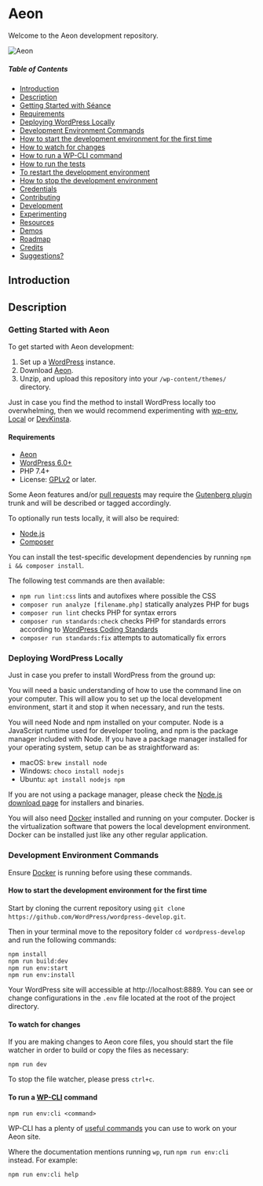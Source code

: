 # Aeon

Welcome to the Aeon development repository.

![Aeon](https://repository-images.githubusercontent.com/537639296/331524d2-317c-4f3c-ad1d-71525b7f9050)


##### Table of Contents

- [Introduction](#introduction)
- [Description](#description)
- [Getting Started with Séance](#getting-started-with-seance)
- [Requirements](#requirements)
- [Deploying WordPress Locally](#deploying-wordpress-locally)
- [Development Environment Commands](#development-environment-commands)
- [How to start the development environment for the first time](#how-to-start-the-development-environment-for-the-first-time)
- [How to watch for changes](#how-to-watch-for-changes)
- [How to run a WP-CLI command](#how-to-run-a-wp-cli-command)
- [How to run the tests](#how-to-run-the-tests)
- [To restart the development environment](#how-to-restart-the-development-environment)
- [How to stop the development environment](#how-to-stop-the-development-environment)
- [Credentials](#credentials)
- [Contributing](#contributing)
- [Development](#development)
- [Experimenting](#experimenting)
- [Resources](#resources)
- [Demos](#demos)
- [Roadmap](#roadmap)
- [Credits](#credits)
- [Suggestions?](#suggestions)

## Introduction
## Description


### Getting Started with Aeon

To get started with Aeon development:

1. Set up a [WordPress](#deploying-wordpress-locally) instance.
2. Download [Aeon]().
3. Unzip, and upload this repository into your `/wp-content/themes/` directory.

Just in case you find the method to install WordPress locally too overwhelming, then we would recommend experimenting with [wp-env](https://developer.wordpress.org/block-editor/getting-started/devenv/), [Local](https://localwp.com/) or [DevKinsta](https://kinsta.com/devkinsta/).


#### Requirements

- [Aeon](https://github.com/alexdeborba/seance)
- [WordPress 6.0+](https://wordpress.org/download/)
- PHP 7.4+
- License: [GPLv2](https://www.gnu.org/licenses/gpl-2.0.html) or later.

Some Aeon features and/or [pull requests](https://github.com/atmostfear-entertainment/aeon/pulls) may require the [Gutenberg plugin](https://wordpress.org/plugins/gutenberg/) trunk and will be described or tagged accordingly.

To optionally run tests locally, it will also be required:

- [Node.js](https://nodejs.org/en/)
- [Composer](https://getcomposer.org/)

You can install the test-specific development dependencies by running `npm i && composer install`.

The following test commands are then available:

- `npm run lint:css` lints and autofixes where possible the CSS
- `composer run analyze [filename.php]` statically analyzes PHP for bugs
- `composer run lint` checks PHP for syntax errors
- `composer run standards:check` checks PHP for standards errors according to [WordPress Coding Standards](https://developer.wordpress.org/coding-standards/)
- `composer run standards:fix` attempts to automatically fix errors


### Deploying WordPress Locally

Just in case you prefer to install WordPress from the ground up:

You will need a basic understanding of how to use the command line on your computer. This will allow you to set up the local development environment, start it and stop it when necessary, and run the tests.

You will need Node and npm installed on your computer. Node is a JavaScript runtime used for developer tooling, and npm is the package manager included with Node. If you have a package manager installed for your operating system, setup can be as straightforward as:

* macOS: `brew install node`
* Windows: `choco install nodejs`
* Ubuntu: `apt install nodejs npm`

If you are not using a package manager, please check the [Node.js download page](https://nodejs.org/en/download/) for installers and binaries.

You will also need [Docker](https://www.docker.com/products/docker-desktop) installed and running on your computer. Docker is the virtualization software that powers the local development environment. Docker can be installed just like any other regular application.


### Development Environment Commands

Ensure [Docker](https://www.docker.com/products/docker-desktop) is running before using these commands.


#### How to start the development environment for the first time

Start by cloning the current repository using `git clone https://github.com/WordPress/wordpress-develop.git`.

Then in your terminal move to the repository folder `cd wordpress-develop` and run the following commands:

```
npm install
npm run build:dev
npm run env:start
npm run env:install
```

Your WordPress site will accessible at http://localhost:8889. You can see or change configurations in the `.env` file located at the root of the project directory.


#### To watch for changes

If you are making changes to Aeon core files, you should start the file watcher in order to build or copy the files as necessary:

```
npm run dev
```

To stop the file watcher, please press `ctrl+c`.


#### To run a [WP-CLI](https://make.wordpress.org/cli/handbook/) command

```
npm run env:cli <command>
```

WP-CLI has a plenty of [useful commands](https://developer.wordpress.org/cli/commands/) you can use to work on your Aeon site.

Where the documentation mentions running `wp`, run `npm run env:cli` instead. For example:

```
npm run env:cli help
```